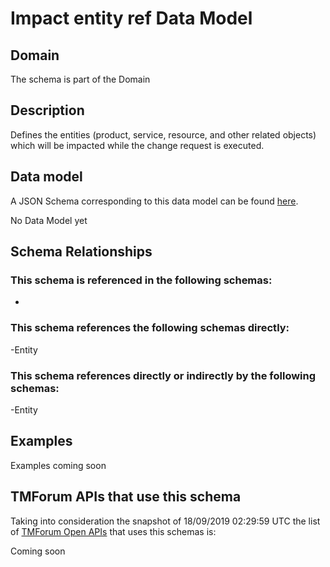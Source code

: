 # Impact entity ref Data Model

## Domain

The  schema is part of the  Domain

## Description

Defines the entities (product, service, resource, and other related objects) which will be impacted while the change 
request is executed.

## Data model

A JSON Schema corresponding to this data model can be found
[here](https://github.com/tmforum-rand/schemas/blob/master/Common/ImpactEntityRef.schema.json).

No Data Model yet

## Schema Relationships

### This schema is referenced in the following schemas:

-

### This schema references the following schemas directly:

-Entity

### This schema references directly or indirectly by the following schemas:

-Entity



## Examples

Examples coming soon

## TMForum APIs that use this schema

Taking into consideration the snapshot of 18/09/2019 02:29:59 UTC the list of [TMForum Open APIs](https://www.tmforum.org/open-apis/) that uses this schemas is:

Coming soon